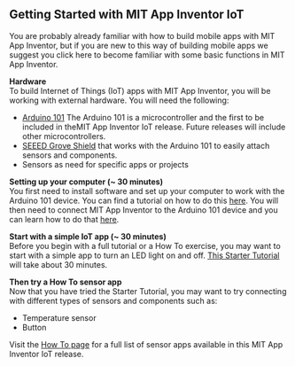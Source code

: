 ## Getting Started with MIT App Inventor IoT

You are probably already familiar with how to build mobile apps with MIT App Inventor, but if you are new to this way
of building mobile apps we suggest you click here to become familiar with some basic functions in MIT App Inventor.

<b>Hardware</b><br>
To build Internet of Things (IoT) apps with MIT App Inventor, you will be working with external
hardware. You will need the following:

- [Arduino 101](http://www.arduino.cc/en/Main/ArduinoBoard101) The Arduino 101 is a microcontroller and the first to be
included in theMIT App Inventor IoT release. Future releases will include other microcontrollers.
- [SEEED Grove Shield](http://www.seeedstudio.com/Base-Shield-V2-p-1378.html) that works with the Arduino 101 to easily
attach sensors and components.
- Sensors as need for specific apps or projects

<b>Setting up your computer (~ 30 minutes)</b><br>
You first need to install software and set up your computer to work with the Arduino 101 device. You can find a tutorial
on how to do this [here](https://drive.google.com/file/d/0B51cwz24uqobMUJwNDVSeGNoQVk/view). You will then need to
connect MIT App Inventor to the Arduino 101 device and you can learn how to do that 
[here](https://drive.google.com/file/d/0B51cwz24uqobanJ2XzhLbGpQOFk/view).

<b>Start with a simple IoT app (~ 30 minutes)</b><br>
Before you begin with a full tutorial or a How To exercise, you may want to start with a simple app to turn an LED light 
on and off. [This Starter Tutorial]() will take about 30 minutes.

<b>Then try a How To sensor app</b><br>
Now that you have tried the Starter Tutorial, you may want to try connecting with different types of sensors and
components such as:

- Temperature sensor
- Button

Visit the [How To page](#/teachers/howtos) for a full list of sensor apps available in this MIT App Inventor IoT release.
